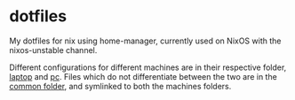 # dotfiles

My dotfiles for nix using home-manager, currently used on NixOS with the nixos-unstable channel.

Different configurations for different machines are in their respective folder, [laptop](https://github.com/IvarWithoutBones/dotfiles/tree/master/laptop) and [pc](https://github.com/IvarWithoutBones/dotfiles/tree/master/pc). 
Files which do not differentiate between the two are in the [common folder](https://github.com/IvarWithoutBones/dotfiles/tree/master/common), and symlinked to both the machines folders.

